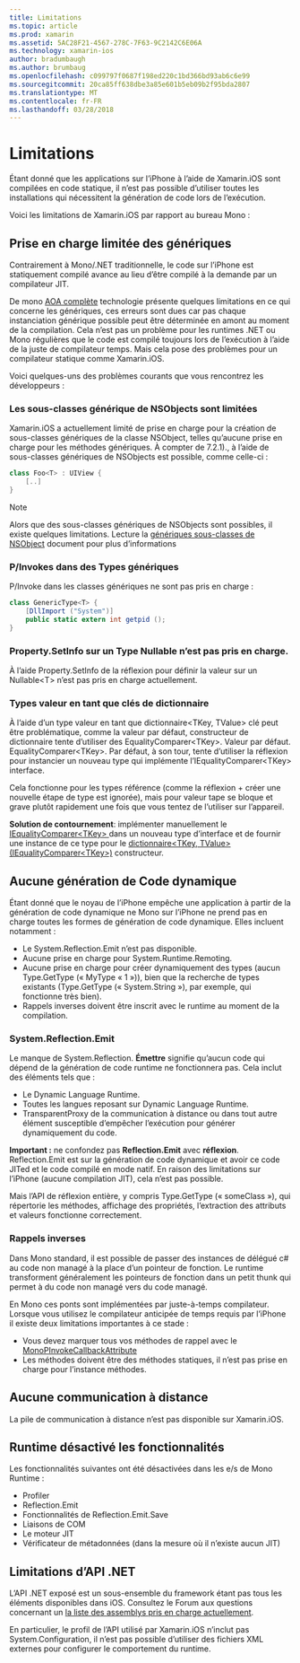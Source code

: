 ```yaml
---
title: Limitations
ms.topic: article
ms.prod: xamarin
ms.assetid: 5AC28F21-4567-278C-7F63-9C2142C6E06A
ms.technology: xamarin-ios
author: bradumbaugh
ms.author: brumbaug
ms.openlocfilehash: c099797f0687f198ed220c1bd366bd93ab6c6e99
ms.sourcegitcommit: 20ca85ff638dbe3a85e601b5eb09b2f95bda2807
ms.translationtype: MT
ms.contentlocale: fr-FR
ms.lasthandoff: 03/28/2018
---
```

# <a name="limitations"></a>Limitations

Étant donné que les applications sur l’iPhone à l’aide de Xamarin.iOS sont compilées en code statique, il n’est pas possible d’utiliser toutes les installations qui nécessitent la génération de code lors de l’exécution.

Voici les limitations de Xamarin.iOS par rapport au bureau Mono :

 <a name="Limited_Generics_Support" />


## <a name="limited-generics-support"></a>Prise en charge limitée des génériques

Contrairement à Mono/.NET traditionnelle, le code sur l’iPhone est statiquement compilé avance au lieu d’être compilé à la demande par un compilateur JIT.

De mono [AOA complète](http://www.mono-project.com/docs/advanced/aot/#full-aot) technologie présente quelques limitations en ce qui concerne les génériques, ces erreurs sont dues car pas chaque instanciation générique possible peut être déterminée en amont au moment de la compilation. Cela n’est pas un problème pour les runtimes .NET ou Mono régulières que le code est compilé toujours lors de l’exécution à l’aide de la juste de compilateur temps. Mais cela pose des problèmes pour un compilateur statique comme Xamarin.iOS.

Voici quelques-uns des problèmes courants que vous rencontrez les développeurs :

 <a name="Generic_Subclasses_of_NSObjects_are_limited" />


### <a name="generic-subclasses-of-nsobjects-are-limited"></a>Les sous-classes générique de NSObjects sont limitées

Xamarin.iOS a actuellement limité de prise en charge pour la création de sous-classes génériques de la classe NSObject, telles qu’aucune prise en charge pour les méthodes génériques. À compter de 7.2.1)., à l’aide de sous-classes génériques de NSObjects est possible, comme celle-ci :

```csharp
class Foo<T> : UIView {
    [..]
}
```

> [!NOTE]
> Alors que des sous-classes génériques de NSObjects sont possibles, il existe quelques limitations. Lecture la [génériques sous-classes de NSObject](~/ios/internals/api-design/nsobject-generics.md) document pour plus d’informations



### <a name="pinvokes-in-generic-types"></a>P/Invokes dans des Types génériques

P/Invoke dans les classes génériques ne sont pas pris en charge :

```csharp
class GenericType<T> {
    [DllImport ("System")]
    public static extern int getpid ();
}
```

 <a name="Property.SetInfo_on_a_Nullable_Type_is_not_supported" />


### <a name="propertysetinfo-on-a-nullable-type-is-not-supported"></a>Property.SetInfo sur un Type Nullable n’est pas pris en charge.

À l’aide Property.SetInfo de la réflexion pour définir la valeur sur un Nullable&lt;T&gt; n’est pas pris en charge actuellement.

 <a name="Value_types_as_Dictionary_Keys" />


### <a name="value-types-as-dictionary-keys"></a>Types valeur en tant que clés de dictionnaire

À l’aide d’un type valeur en tant que dictionnaire&lt;TKey, TValue&gt; clé peut être problématique, comme la valeur par défaut, constructeur de dictionnaire tente d’utiliser des EqualityComparer&lt;TKey&gt;. Valeur par défaut. EqualityComparer&lt;TKey&gt;. Par défaut, à son tour, tente d’utiliser la réflexion pour instancier un nouveau type qui implémente l’IEqualityComparer&lt;TKey&gt; interface.

Cela fonctionne pour les types référence (comme la réflexion + créer une nouvelle étape de type est ignorée), mais pour valeur tape se bloque et grave plutôt rapidement une fois que vous tentez de l’utiliser sur l’appareil.

 **Solution de contournement**: implémenter manuellement le [IEqualityComparer&lt;TKey&gt; ](https://developer.xamarin.com/api/type/System.Collections.Generic.IEqualityComparer%601/) dans un nouveau type d’interface et de fournir une instance de ce type pour le [dictionnaire&lt;TKey, TValue&gt; ](https://developer.xamarin.com/api/type/System.Collections.Generic.Dictionary%3CTKey,TValue%3E/) [(IEqualityComparer&lt;TKey&gt;)](https://developer.xamarin.com/api/type/System.Collections.Generic.IEqualityComparer%601/) constructeur.


 <a name="No_Dynamic_Code_Generation" />


## <a name="no-dynamic-code-generation"></a>Aucune génération de Code dynamique

Étant donné que le noyau de l’iPhone empêche une application à partir de la génération de code dynamique ne Mono sur l’iPhone ne prend pas en charge toutes les formes de génération de code dynamique. Elles incluent notamment :

-  Le System.Reflection.Emit n’est pas disponible.
-  Aucune prise en charge pour System.Runtime.Remoting.
-  Aucune prise en charge pour créer dynamiquement des types (aucun Type.GetType (« MyType « 1 »)), bien que la recherche de types existants (Type.GetType (« System.String »), par exemple, qui fonctionne très bien). 
-  Rappels inverses doivent être inscrit avec le runtime au moment de la compilation.


 
 <a name="System.Reflection.Emit" />


### <a name="systemreflectionemit"></a>System.Reflection.Emit

Le manque de System.Reflection. **Émettre** signifie qu’aucun code qui dépend de la génération de code runtime ne fonctionnera pas. Cela inclut des éléments tels que :

-  Le Dynamic Language Runtime.
-  Toutes les langues reposant sur Dynamic Language Runtime.
-  TransparentProxy de la communication à distance ou dans tout autre élément susceptible d’empêcher l’exécution pour générer dynamiquement du code. 


 **Important :** ne confondez pas **Reflection.Emit** avec **réflexion**. Reflection.Emit est sur la génération de code dynamique et avoir ce code JITed et le code compilé en mode natif. En raison des limitations sur l’iPhone (aucune compilation JIT), cela n’est pas possible.

Mais l’API de réflexion entière, y compris Type.GetType (« someClass »), qui répertorie les méthodes, affichage des propriétés, l’extraction des attributs et valeurs fonctionne correctement.

 
 <a name="Reverse_Callbacks" />


### <a name="reverse-callbacks"></a>Rappels inverses

Dans Mono standard, il est possible de passer des instances de délégué c# au code non managé à la place d’un pointeur de fonction. Le runtime transforment généralement les pointeurs de fonction dans un petit thunk qui permet à du code non managé vers du code managé.

En Mono ces ponts sont implémentées par juste-à-temps compilateur. Lorsque vous utilisez le compilateur anticipée de temps requis par l’iPhone il existe deux limitations importantes à ce stade :

-  Vous devez marquer tous vos méthodes de rappel avec le [MonoPInvokeCallbackAttribute](https://developer.xamarin.com/api/type/ObjCRuntime.MonoPInvokeCallbackAttribute) 
-  Les méthodes doivent être des méthodes statiques, il n’est pas prise en charge pour l’instance méthodes. 
 
<a name="No_Remoting" />

## <a name="no-remoting"></a>Aucune communication à distance

La pile de communication à distance n’est pas disponible sur Xamarin.iOS.


 <a name="Runtime_Disabled_Features" />


## <a name="runtime-disabled-features"></a>Runtime désactivé les fonctionnalités

Les fonctionnalités suivantes ont été désactivées dans les e/s de Mono Runtime :

-  Profiler
-  Reflection.Emit
-  Fonctionnalités de Reflection.Emit.Save
-  Liaisons de COM
-  Le moteur JIT
-  Vérificateur de métadonnées (dans la mesure où il n’existe aucun JIT)


 <a name=".NET_API_Limitations" />


## <a name="net-api-limitations"></a>Limitations d’API .NET

L’API .NET exposé est un sous-ensemble du framework étant pas tous les éléments disponibles dans iOS. Consultez le Forum aux questions concernant un [la liste des assemblys pris en charge actuellement](~/cross-platform/internals/available-assemblies.md).



En particulier, le profil de l’API utilisé par Xamarin.iOS n’inclut pas System.Configuration, il n’est pas possible d’utiliser des fichiers XML externes pour configurer le comportement du runtime.
